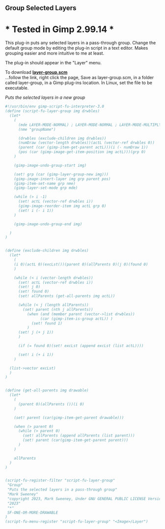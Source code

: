 ## Group Selected Layers

# * Tested in Gimp 2.99.14 *

This plug-in puts any selected layers in a pass-through group. Change the default group mode by editing the plug-in script in a text editor. Makes grouping easier and more
intuitive to me at least.  
  
The plug-in should appear in the "Layer" menu.  
  
To download [**layer-group.scm**](https://raw.githubusercontent.com/script-fu/script-fu.github.io/main/plug-ins/layer-group/layer-group.scm)  
...follow the link, right click the page, Save as layer-group.scm, in a folder called layer-group, in a Gimp plug-ins location.  In Linux, set the file to be executable.
  
*Puts the selected layers in a new group*  

```scheme
#!/usr/bin/env gimp-script-fu-interpreter-3.0
(define (script-fu-layer-group img drwbles)
  (let*
    (
      (mde LAYER-MODE-NORMAL) ; LAYER-MODE-NORMAL ; LAYER-MODE-MULTIPLY
      (nme "groupName")

      (drwbles (exclude-children img drwbles))
      (numDraw (vector-length drwbles))(actL (vector-ref drwbles 0))
      (parent (car (gimp-item-get-parent actL)))(i (- numDraw 1))
      (pos (car (gimp-image-get-item-position img actL)))(grp 0)
    )

    (gimp-image-undo-group-start img)

    (set! grp (car (gimp-layer-group-new img)))
    (gimp-image-insert-layer img grp parent pos)
    (gimp-item-set-name grp nme)
    (gimp-layer-set-mode grp mde)

    (while (> i -1)
      (set! actL (vector-ref drwbles i))
      (gimp-image-reorder-item img actL grp 0)
      (set! i (- i 1))
    )

    (gimp-image-undo-group-end img)

  )
)


(define (exclude-children img drwbles)
  (let*
    (
    (i 0)(actL 0)(excLst())(parent 0)(allParents 0)(j 0)(found 0)
    )

    (while (< i (vector-length drwbles))
      (set! actL (vector-ref drwbles i))
      (set! j 0)
      (set! found 0)
      (set! allParents (get-all-parents img actL))

      (while (< j (length allParents))
        (set! parent (nth j allParents))
          (when (and (member parent (vector->list drwbles)) 
                (car (gimp-item-is-group actL)) )
            (set! found 1)
          )
      (set! j (+ j 1))
      )

      (if (= found 0)(set! excLst (append excLst (list actL))))

      (set! i (+ i 1))
    )

  (list->vector excLst)
  )
)


(define (get-all-parents img drawable)
  (let*
    (
      (parent 0)(allParents ())(i 0)
    )

    (set! parent (car(gimp-item-get-parent drawable)))

    (when (> parent 0)
      (while (> parent 0)
        (set! allParents (append allParents (list parent)))
        (set! parent (car(gimp-item-get-parent parent)))
      )
    )

    allParents
  )
)


(script-fu-register-filter "script-fu-layer-group"
 "Group" 
 "Puts the selected layers in a pass-through group" 
 "Mark Sweeney"
 "copyright 2023, Mark Sweeney, Under GNU GENERAL PUBLIC LICENSE Version 3"
 "2023"
 "*"
 SF-ONE-OR-MORE-DRAWABLE
)
(script-fu-menu-register "script-fu-layer-group" "<Image>/Layer")

```